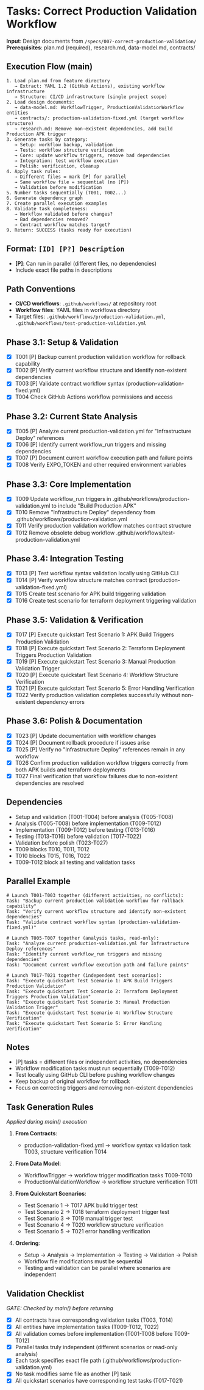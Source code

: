 # Tasks: Correct Production Validation Workflow

**Input**: Design documents from `/specs/007-correct-production-validation/`
**Prerequisites**: plan.md (required), research.md, data-model.md, contracts/

## Execution Flow (main)

```
1. Load plan.md from feature directory
   → Extract: YAML 1.2 (GitHub Actions), existing workflow infrastructure
   → Structure: CI/CD infrastructure (single project scope)
2. Load design documents:
   → data-model.md: WorkflowTrigger, ProductionValidationWorkflow entities
   → contracts/: production-validation-fixed.yml (target workflow structure)
   → research.md: Remove non-existent dependencies, add Build Production APK trigger
3. Generate tasks by category:
   → Setup: workflow backup, validation
   → Tests: workflow structure verification
   → Core: update workflow triggers, remove bad dependencies
   → Integration: test workflow execution
   → Polish: verification, cleanup
4. Apply task rules:
   → Different files = mark [P] for parallel
   → Same workflow file = sequential (no [P])
   → Validation before modification
5. Number tasks sequentially (T001, T002...)
6. Generate dependency graph
7. Create parallel execution examples
8. Validate task completeness:
   → Workflow validated before changes?
   → Bad dependencies removed?
   → Contract workflow matches target?
9. Return: SUCCESS (tasks ready for execution)
```

## Format: `[ID] [P?] Description`

- **[P]**: Can run in parallel (different files, no dependencies)
- Include exact file paths in descriptions

## Path Conventions

- **CI/CD workflows**: `.github/workflows/` at repository root
- **Workflow files**: YAML files in workflows directory
- Target files: `.github/workflows/production-validation.yml`, `.github/workflows/test-production-validation.yml`

## Phase 3.1: Setup & Validation

- [x] T001 [P] Backup current production validation workflow for rollback capability
- [x] T002 [P] Verify current workflow structure and identify non-existent dependencies
- [x] T003 [P] Validate contract workflow syntax (production-validation-fixed.yml)
- [x] T004 Check GitHub Actions workflow permissions and access

## Phase 3.2: Current State Analysis

- [x] T005 [P] Analyze current production-validation.yml for "Infrastructure Deploy" references
- [x] T006 [P] Identify current workflow_run triggers and missing dependencies
- [x] T007 [P] Document current workflow execution path and failure points
- [x] T008 Verify EXPO_TOKEN and other required environment variables

## Phase 3.3: Core Implementation

- [x] T009 Update workflow_run triggers in .github/workflows/production-validation.yml to include "Build Production APK"
- [x] T010 Remove "Infrastructure Deploy" dependency from .github/workflows/production-validation.yml
- [x] T011 Verify production validation workflow matches contract structure
- [x] T012 Remove obsolete debug workflow .github/workflows/test-production-validation.yml

## Phase 3.4: Integration Testing

- [x] T013 [P] Test workflow syntax validation locally using GitHub CLI
- [x] T014 [P] Verify workflow structure matches contract (production-validation-fixed.yml)
- [x] T015 Create test scenario for APK build triggering validation
- [x] T016 Create test scenario for terraform deployment triggering validation

## Phase 3.5: Validation & Verification

- [x] T017 [P] Execute quickstart Test Scenario 1: APK Build Triggers Production Validation
- [x] T018 [P] Execute quickstart Test Scenario 2: Terraform Deployment Triggers Production Validation
- [x] T019 [P] Execute quickstart Test Scenario 3: Manual Production Validation Trigger
- [x] T020 [P] Execute quickstart Test Scenario 4: Workflow Structure Verification
- [x] T021 [P] Execute quickstart Test Scenario 5: Error Handling Verification
- [x] T022 Verify production validation completes successfully without non-existent dependency errors

## Phase 3.6: Polish & Documentation

- [x] T023 [P] Update documentation with workflow changes
- [x] T024 [P] Document rollback procedure if issues arise
- [x] T025 [P] Verify no "Infrastructure Deploy" references remain in any workflow
- [x] T026 Confirm production validation workflow triggers correctly from both APK builds and terraform deployments
- [x] T027 Final verification that workflow failures due to non-existent dependencies are resolved

## Dependencies

- Setup and validation (T001-T004) before analysis (T005-T008)
- Analysis (T005-T008) before implementation (T009-T012)
- Implementation (T009-T012) before testing (T013-T016)
- Testing (T013-T016) before validation (T017-T022)
- Validation before polish (T023-T027)
- T009 blocks T010, T011, T012
- T010 blocks T015, T016, T022
- T009-T012 block all testing and validation tasks

## Parallel Example

```
# Launch T001-T003 together (different activities, no conflicts):
Task: "Backup current production validation workflow for rollback capability"
Task: "Verify current workflow structure and identify non-existent dependencies"
Task: "Validate contract workflow syntax (production-validation-fixed.yml)"

# Launch T005-T007 together (analysis tasks, read-only):
Task: "Analyze current production-validation.yml for Infrastructure Deploy references"
Task: "Identify current workflow_run triggers and missing dependencies"
Task: "Document current workflow execution path and failure points"

# Launch T017-T021 together (independent test scenarios):
Task: "Execute quickstart Test Scenario 1: APK Build Triggers Production Validation"
Task: "Execute quickstart Test Scenario 2: Terraform Deployment Triggers Production Validation"
Task: "Execute quickstart Test Scenario 3: Manual Production Validation Trigger"
Task: "Execute quickstart Test Scenario 4: Workflow Structure Verification"
Task: "Execute quickstart Test Scenario 5: Error Handling Verification"
```

## Notes

- [P] tasks = different files or independent activities, no dependencies
- Workflow modification tasks must run sequentially (T009-T012)
- Test locally using GitHub CLI before pushing workflow changes
- Keep backup of original workflow for rollback
- Focus on correcting triggers and removing non-existent dependencies

## Task Generation Rules

_Applied during main() execution_

1. **From Contracts**:
   - production-validation-fixed.yml → workflow syntax validation task T003, structure verification T014
2. **From Data Model**:
   - WorkflowTrigger → workflow trigger modification tasks T009-T010
   - ProductionValidationWorkflow → workflow structure verification T011
3. **From Quickstart Scenarios**:
   - Test Scenario 1 → T017 APK build trigger test
   - Test Scenario 2 → T018 terraform deployment trigger test
   - Test Scenario 3 → T019 manual trigger test
   - Test Scenario 4 → T020 workflow structure verification
   - Test Scenario 5 → T021 error handling verification

4. **Ordering**:
   - Setup → Analysis → Implementation → Testing → Validation → Polish
   - Workflow file modifications must be sequential
   - Testing and validation can be parallel where scenarios are independent

## Validation Checklist

_GATE: Checked by main() before returning_

- [x] All contracts have corresponding validation tasks (T003, T014)
- [x] All entities have implementation tasks (T009-T012, T022)
- [x] All validation comes before implementation (T001-T008 before T009-T012)
- [x] Parallel tasks truly independent (different scenarios or read-only analysis)
- [x] Each task specifies exact file path (.github/workflows/production-validation.yml)
- [x] No task modifies same file as another [P] task
- [x] All quickstart scenarios have corresponding test tasks (T017-T021)
